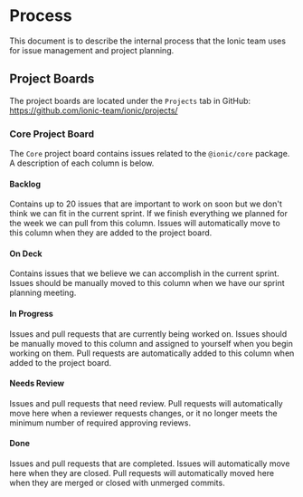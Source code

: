 # Process

This document is to describe the internal process that the Ionic team uses for issue management and project planning.

## Project Boards

The project boards are located under the `Projects` tab in GitHub: https://github.com/ionic-team/ionic/projects/

### Core Project Board

The `Core` project board contains issues related to the `@ionic/core` package. A description of each column is below.

#### Backlog

Contains up to 20 issues that are important to work on soon but we don't think we can fit in the current sprint. If we finish everything we planned for the week we can pull from this column. Issues will automatically move to this column when they are added to the project board.

#### On Deck

Contains issues that we believe we can accomplish in the current sprint. Issues should be manually moved to this column when we have our sprint planning meeting.

#### In Progress

Issues and pull requests that are currently being worked on. Issues should be manually moved to this column and assigned to yourself when you begin working on them. Pull requests are automatically added to this column when added to the project board.

#### Needs Review

Issues and pull requests that need review. Pull requests will automatically move here when a reviewer requests changes, or it no longer meets the minimum number of required approving reviews.

#### Done

Issues and pull requests that are completed. Issues will automatically move here when they are closed. Pull requests will automatically moved here when they are merged or closed with unmerged commits.
